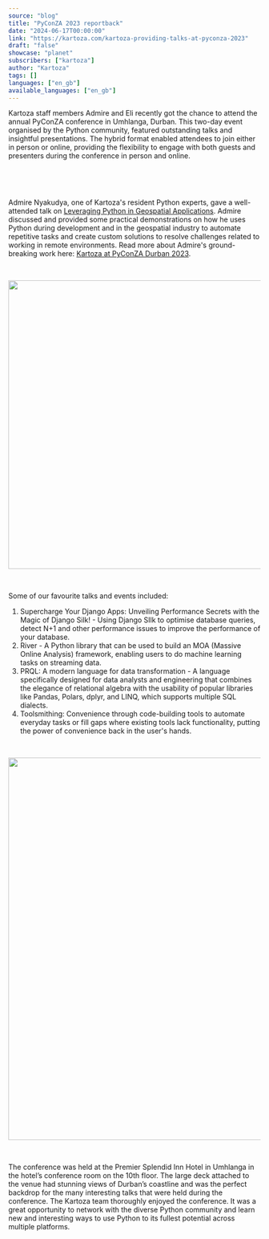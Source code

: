 ```yaml
---
source: "blog"
title: "PyConZA 2023 reportback"
date: "2024-06-17T00:00:00"
link: "https://kartoza.com/kartoza-providing-talks-at-pyconza-2023"
draft: "false"
showcase: "planet"
subscribers: ["kartoza"]
author: "Kartoza"
tags: []
languages: ["en_gb"]
available_languages: ["en_gb"]
---
```


<div class="ql-editor read-mode"><p>Kartoza staff members Admire and Eli recently got the chance to attend the annual PyConZA conference in Umhlanga, Durban. This two-day event organised by the Python community, featured outstanding talks and insightful presentations. The hybrid format enabled attendees to join either in person or online, providing the flexibility to engage with both guests and presenters during the conference in person and online.</p><p><br /></p><p><br /></p><p>Admire Nyakudya, one of Kartoza's resident Python experts, gave a well-attended talk on <a href="https://za.pycon.org/talks/26-leveraging-python-in-geospatial-applications/" rel="noopener noreferrer">Leveraging Python in Geospatial Applications</a>.&nbsp;Admire discussed and provided some practical demonstrations on how he uses Python during development and in the geospatial industry to automate repetitive tasks and create custom solutions to resolve challenges related to working in remote environments. Read more about Admire's ground-breaking work here: <a href="https://kartoza.com/blog/python/kartoza-at-pyconza-durban-2023" rel="noopener noreferrer">Kartoza at PyConZA Durban 2023</a>.</p><p><br /></p><p><img src="https://kartoza.com/files/admire_talk2.jpg" width="575" /></p><p><br /></p><p>Some of our favourite talks and events included:</p><ol><li><span class="ql-ui" contenteditable="false"></span>Supercharge Your Django Apps: Unveiling Performance Secrets with the Magic of Django Silk! - Using Django SIlk to optimise database queries, detect N+1 and other performance issues to improve the performance of your database.</li><li><span class="ql-ui" contenteditable="false"></span>River - A Python library that can be used to build an MOA (Massive Online Analysis) framework, enabling users to do machine learning tasks on streaming data.&nbsp;</li><li><span class="ql-ui" contenteditable="false"></span>PRQL: A modern language for data transformation - A language specifically designed for data analysts and engineering that combines the elegance of relational algebra with the usability of popular libraries like Pandas, Polars, dplyr, and LINQ, which supports multiple SQL dialects.</li><li><span class="ql-ui" contenteditable="false"></span>Toolsmithing: Convenience through code-building tools to automate everyday tasks or fill gaps where existing tools lack functionality, putting the power of convenience back in the user's hands.</li></ol><p><br /></p><p><img src="https://kartoza.com/files/aaview2.jpg" width="762" /></p><p><br /></p><p>The conference was held at the Premier Splendid Inn Hotel in Umhlanga in the hotel’s conference room on the 10th floor. The large deck attached to the venue had stunning views of Durban’s coastline and was the perfect backdrop for the many interesting talks that were held during the conference. The Kartoza team thoroughly enjoyed the conference. It was a great opportunity to network with the diverse Python community and learn new and interesting ways to use Python to its fullest potential across multiple platforms.&nbsp;</p></div>
